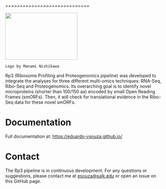 =============================

<img src="https://github.com/Eduardo-vsouza/rp3/assets/60533781/ee5208ad-5a1a-42a0-830e-13fbfc8cef20" width="230" height="150" />

``Logo by Manami Nishikawa``

Rp3 (Ribosome Profiling and Proteogenomics pipeline) was developed to integrate the analyses for three different multi-omics techniques: RNA-Seq, Ribo-Seq and Proteogenomics. Its overarching goal is to identify novel microproteins (shorter than 100/150 aa) encoded by small Open Reading Frames (smORFs). Then, it will check for translational evidence in the Ribo-Seq data for these novel smORFs. 

# Documentation
Full documentation at: https://eduardo-vsouza.github.io/

# Contact
The Rp3 pipeline is in continuous development. For any questions or suggestions, please contact me at esouza@salk.edu or open an issue on this GitHub page.

  

